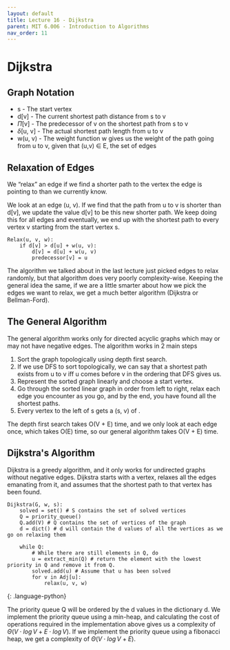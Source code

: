 ```yaml
---
layout: default
title: Lecture 16 - Dijkstra
parent: MIT 6.006 - Introduction to Algorithms
nav_order: 11
---
```


# Dijkstra
## Graph Notation
- s - The start vertex
- d[v] - The current shortest path distance from s to v
- $\Pi$[v] - The predecessor of v on the shortest path from s to v
- $\delta$[u, v] - The actual shortest path length from u to v
- w(u, v) - The weight function w gives us the weight of the path going from u to v, given that (u,v) $\in$ E, the set of edges

## Relaxation of Edges
We “relax” an edge if we find a shorter path to the vertex the edge is pointing to than we currently know.

We look at an edge (u, v). If we find that the path from u to v is shorter than d[v], we update the value d[v] to be this new shorter path. We keep doing this for all edges and eventually, we end up with the shortest path to every vertex v starting from the start vertex s.

~~~
Relax(u, v, w):
    if d[v] > d[u] + w(u, v):
        d[v] = d[u] + w(u, v)
        predecessor[v] = u
~~~

The algorithm we talked about in the last lecture just picked edges to relax randomly, but that algorithm does very poorly complexity-wise. Keeping the general idea the same, if we are a little smarter about how we pick the edges we want to relax, we get a much better algorithm (Dijkstra or Bellman-Ford).

## The General Algorithm
The general algorithm works only for directed acyclic graphs which may or may not have negative edges. The algorithm works in 2 main steps

1. Sort the graph topologically using depth first search.
2. If we use DFS to sort topologically, we can say that a shortest path exists from u to v iff u comes before v in the ordering that DFS gives us.
3. Represent the sorted graph linearly and choose a start vertex.
4. Go through the sorted linear graph in order from left to right, relax each edge you encounter as you go, and by the end, you have found all the shortest paths.
5. Every vertex to the left of s gets a (s, v) of .

The depth first search takes O(V + E) time, and we only look at each edge once, which takes O(E) time, so our general algorithm takes O(V + E) time.

## Dijkstra's Algorithm
Dijkstra is a greedy algorithm, and it only works for undirected graphs without negative edges.
Dijkstra starts with a vertex, relaxes all the edges emanating from it, and assumes that the shortest path to that vertex has been found.

~~~
Dijkstra(G, w, s):
    solved = set() # S contains the set of solved vertices
    Q = priority_queue()
    Q.add(V) # Q contains the set of vertices of the graph
    d = dict() # d will contain the d values of all the vertices as we go on relaxing them

    while Q:
        # While there are still elements in Q, do
        u = extract_min(Q) # return the element with the lowest priority in Q and remove it from Q.
        solved.add(u) # Assume that u has been solved
        for v in Adj[u]:
            relax(u, v, w)
~~~
{: .language-python}

The priority queue Q will be ordered by the d values in the dictionary d.
We implement the priority queue using a min-heap, and calculating the cost of operations required in the implementation above gives us a complexity of $\Theta(V \cdot log\,V+E \cdot log\,V)$. If we implement the priority queue using a fibonacci heap, we get a complexity of $\Theta(V \cdot log\,V+E)$.
